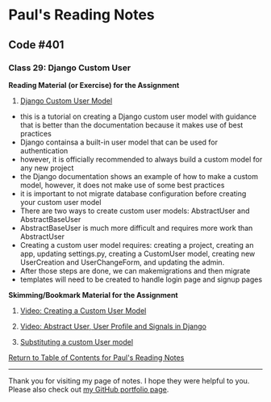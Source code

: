 # Paul's Reading Notes

## Code #401

### Class 29: Django Custom User

**Reading Material (or Exercise) for the Assignment**
1. [Django Custom User Model](https://learndjango.com/tutorials/django-custom-user-model)
- this is a tutorial on creating a Django custom user model with guidance that is better than the documentation because it makes use of best practices
- Django containsa a built-in user model that can be used for authentication 
- however, it is officially recommended to always build a custom model for any new project
- the Django documentation shows an example of how to make a custom model, however, it does not make use of some best practices
- it is important to not migrate database configuration before creating your custom user model
- There are two ways to create custom user models: AbstractUser and AbstractBaseUser
- AbstractBaseUser is much more difficult and requires more work than AbstractUser
- Creating a custom user model requires:  creating a project, creating an app, updating settings.py, creating a CustomUser model, creating new UserCreation and UserChangeForm, and updating the admin.
- After those steps are done, we can makemigrations and then migrate
- templates will need to be created to handle login page and signup pages


**Skimming/Bookmark Material for the Assignment**
1. [Video:  Creating a Custom User Model](https://www.youtube.com/watch?v=eCeRC7E8Z7Y&t=59s)


1. [Video:  Abstract User, User Profile and Signals in Django](https://www.youtube.com/watch?v=EudKs1HPUfE)


1. [Substituting a custom User model](https://docs.djangoproject.com/en/3.0/topics/auth/customizing/#auth-custom-user)



[Return to Table of Contents for Paul's Reading Notes](https://paul-leonard.github.io/reading-notes/ "Go back to find more notes!")



---



Thank you for visiting my page of notes.  I hope they were helpful to you.  Please also check out [my GitHub portfolio page](https://github.com/paul-leonard "Paul's GitHub Portfolio").